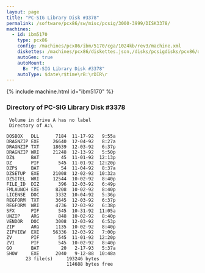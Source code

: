 ```yaml
---
layout: page
title: "PC-SIG Library Disk #3378"
permalink: /software/pcx86/sw/misc/pcsig/3000-3999/DISK3378/
machines:
  - id: ibm5170
    type: pcx86
    config: /machines/pcx86/ibm/5170/cga/1024kb/rev3/machine.xml
    diskettes: /machines/pcx86/diskettes.json,/disks/pcsigdisks/pcx86/diskettes.json
    autoGen: true
    autoMount:
      B: "PC-SIG Library Disk #3378"
    autoType: $date\r$time\rB:\rDIR\r
---
```


{% include machine.html id="ibm5170" %}

### Directory of PC-SIG Library Disk #3378

     Volume in drive A has no label
     Directory of A:\

    DOSBOX   DLL      7184  11-17-92   9:55a
    DRAGNZIP EXE     26640  12-04-92   8:27a
    DRAGNZIP TXT     18639  12-03-92   6:37p
    DRAGNZIP WRI     21248  12-13-92   5:50p
    DZ$      BAT        45  11-01-92  12:13p
    DZ       PIF       545  11-01-92  12:20p
    DZP$     BAT        54  11-04-92   8:37a
    DZSETUP  EXE     21008  12-02-92  10:32a
    DZSITEL  WRI     12544  10-02-92   8:40p
    FILE_ID  DIZ       396  12-03-92   6:49p
    FMLAUNCH EXE      8208  10-02-92   8:40p
    LICENSE  DOC      3332  10-04-92   5:36p
    REGFORM  TXT      3645  12-03-92   6:37p
    REGFORM  WRI      4736  12-03-92   6:38p
    SFX      PIF       545  10-31-92  11:05a
    UNZIP    ARG       848  10-02-92   8:40p
    VENDOR   DOC      3008  12-03-92   6:53p
    ZIP      ARG      1135  10-02-92   8:40p
    ZIPVIEW  EXE     56336  12-03-92   7:00p
    ZV       PIF       545  11-01-92  12:20p
    ZV1      PIF       545  10-02-92   8:40p
    GO       BAT        20   2-17-93   5:37a
    SHOW     EXE      2040   9-12-88  10:48a
           23 file(s)     193246 bytes
                          114688 bytes free
